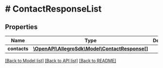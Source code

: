 # # ContactResponseList

## Properties

Name | Type | Description | Notes
------------ | ------------- | ------------- | -------------
**contacts** | [**\OpenAPI\AllegroSdk\Model\ContactResponse[]**](ContactResponse.md) |  | [optional]

[[Back to Model list]](../../README.md#models) [[Back to API list]](../../README.md#endpoints) [[Back to README]](../../README.md)
